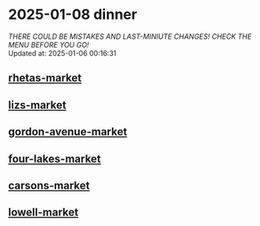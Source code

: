 # 2025-01-08 dinner  
*THERE COULD BE MISTAKES AND LAST-MINIUTE CHANGES! CHECK THE MENU BEFORE YOU GO!*  
Updated at: 2025-01-06 00:16:31  
## [rhetas-market](https://wisc-housingdining.nutrislice.com/menu/rhetas-market/dinner/2025-01-08)  
## [lizs-market](https://wisc-housingdining.nutrislice.com/menu/lizs-market/dinner/2025-01-08)  
## [gordon-avenue-market](https://wisc-housingdining.nutrislice.com/menu/gordon-avenue-market/dinner/2025-01-08)  
## [four-lakes-market](https://wisc-housingdining.nutrislice.com/menu/four-lakes-market/dinner/2025-01-08)  
## [carsons-market](https://wisc-housingdining.nutrislice.com/menu/carsons-market/dinner/2025-01-08)  
## [lowell-market](https://wisc-housingdining.nutrislice.com/menu/lowell-market/dinner/2025-01-08)  
  
